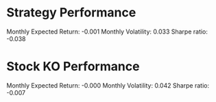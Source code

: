 # Strategy Performance
Monthly Expected Return: -0.001
Monthly Volatility: 0.033
Sharpe ratio: -0.038
# Stock KO Performance
Monthly Expected Return: -0.000
Monthly Volatility: 0.042
Sharpe ratio: -0.007
